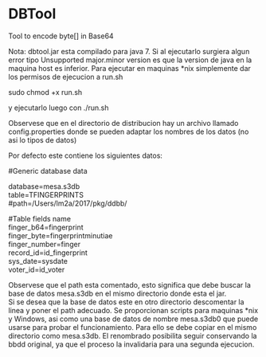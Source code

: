# DBTool
Tool to encode byte[] in Base64  

Nota: dbtool.jar esta compilado para java 7. Si al ejecutarlo surgiera algun error tipo Unsupported major.minor version
es que la version de java en la maquina host es inferior.
Para ejecutar en maquinas *nix simplemente dar los permisos de ejecucion a run.sh  

 sudo chmod +x run.sh  

 y ejecutarlo luego con ./run.sh  

Observese que en el directorio de distribucion hay un archivo llamado config.properties donde se pueden adaptar los
nombres de los datos (no asi lo tipos de datos)  

Por defecto este contiene los siguientes datos:  

#Generic database data  

database=mesa.s3db  
table=TFINGERPRINTS  
#path=/Users/lm2a/2017/pkg/ddbb/  

#Table fields name  
finger_b64=fingerprint  
finger_byte=fingerprintminutiae  
finger_number=finger  
record_id=id_fingerprint  
sys_date=sysdate  
voter_id=id_voter  

Observese que el path esta comentado, esto significa que debe buscar la base de datos mesa.s3db en el mismo directorio donde esta
el jar.  
Si se desea que la base de datos este en otro directorio descomentar la linea y poner el path adecuado.
Se proporcionan scripts para maquinas *nix y Windows, asi como una base de datos de nombre mesa.s3db0 que puede usarse para probar
el funcionamiento. Para ello se debe copiar en el mismo directorio como mesa.s3db. El renombrado posibilita seguir conservando la bbdd original, ya que
el proceso la invalidaria para una segunda ejecucion.  

